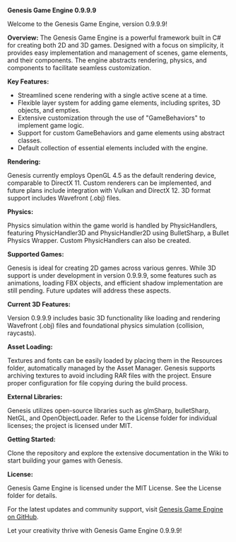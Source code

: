 **Genesis Game Engine 0.9.9.9**

Welcome to the Genesis Game Engine, version 0.9.9.9!

**Overview:**
The Genesis Game Engine is a powerful framework built in C# for creating both 2D and 3D games. Designed with a focus on simplicity, it provides easy implementation and management of scenes, game elements, and their components. The engine abstracts rendering, physics, and components to facilitate seamless customization.

**Key Features:**
- Streamlined scene rendering with a single active scene at a time.
- Flexible layer system for adding game elements, including sprites, 3D objects, and empties.
- Extensive customization through the use of "GameBehaviors" to implement game logic.
- Support for custom GameBehaviors and game elements using abstract classes.
- Default collection of essential elements included with the engine.

**Rendering:**

Genesis currently employs OpenGL 4.5 as the default rendering device, comparable to DirectX 11. Custom renderers can be implemented, and future plans include integration with Vulkan and DirectX 12. 3D format support includes Wavefront (.obj) files.

**Physics:**

Physics simulation within the game world is handled by PhysicHandlers, featuring PhysicHandler3D and PhysicHandler2D using BulletSharp, a Bullet Physics Wrapper. Custom PhysicHandlers can also be created.

**Supported Games:**

Genesis is ideal for creating 2D games across various genres. While 3D support is under development in version 0.9.9.9, some features such as animations, loading FBX objects, and efficient shadow implementation are still pending. Future updates will address these aspects.

**Current 3D Features:**

Version 0.9.9.9 includes basic 3D functionality like loading and rendering Wavefront (.obj) files and foundational physics simulation (collision, raycasts).

**Asset Loading:**

Textures and fonts can be easily loaded by placing them in the Resources folder, automatically managed by the Asset Manager. Genesis supports archiving textures to avoid including RAR files with the project. Ensure proper configuration for file copying during the build process.

**External Libraries:**

Genesis utilizes open-source libraries such as glmSharp, bulletSharp, NetGL, and OpenObjectLoader. Refer to the License folder for individual licenses; the project is licensed under MIT.

**Getting Started:**

Clone the repository and explore the extensive documentation in the Wiki to start building your games with Genesis.

**License:**

Genesis Game Engine is licensed under the MIT License. See the License folder for details.

For the latest updates and community support, visit [Genesis Game Engine on GitHub](link_to_repository).

Let your creativity thrive with Genesis Game Engine 0.9.9.9!
